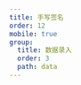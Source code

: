 ```yaml
---
title: 手写签名
order: 12
mobile: true
group:
  title: 数据录入
  order: 3
  path: data
---
```


<code src="../demo/Signature.jsx"></code>
<API src="../src/Signature.tsx"></API>
